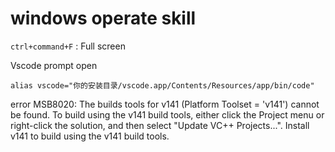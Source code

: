 # windows operate skill

`ctrl+command+F`  : 	Full screen

Vscode prompt open

`alias vscode="你的安装目录/vscode.app/Contents/Resources/app/bin/code"`

error MSB8020: The builds tools for v141 (Platform Toolset = 'v141') cannot be found. To build using the v141 build tools, either click the Project menu or right-click the solution, and then select "Update VC++ Projects...". Install v141 to build using the v141 build tools.





